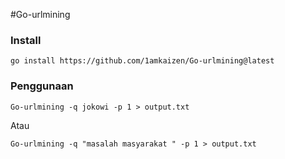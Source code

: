 #Go-urlmining

### Install
```
go install https://github.com/1amkaizen/Go-urlmining@latest
```

### Penggunaan
```
Go-urlmining -q jokowi -p 1 > output.txt
```
Atau
```
Go-urlmining -q "masalah masyarakat " -p 1 > output.txt
```
